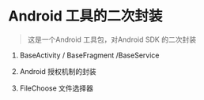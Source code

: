 # Android 工具的二次封装

> 这是一个Android 工具包，对Android SDK 的二次封装

1. BaseActivity / BaseFragment /BaseService

2. Android 授权机制的封装

3. FileChoose 文件选择器